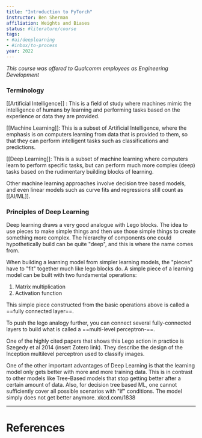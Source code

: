 ```yaml
---
title: "Introduction to PyTorch"
instructor: Ben Sherman
affiliation: Weights and Biases
status: #literature/course 
tags: 
- #ai/deeplearning 
- #inbox/to-process 
year: 2022
---
```


*This course was offered to Qualcomm employees as Engineering Development*

### Terminology

[[Artificial Intelligence]] : This is a field of study where machines mimic the intelligence of humans by learning and performing tasks based on the experience or data they are provided.

[[Machine Learning]]: This is a subset of Artificial Intelligence, where the emphasis is on computers learning from data that is provided to them, so that they can perform intelligent tasks such as classifications and predictions.

[[Deep Learning]]: This is a subset of machine learning where computers learn to perform specific tasks, but can perform much more complex (deep) tasks based on the rudimentary building blocks of learning.

Other machine learning approaches involve decision tree based models, and even linear models such as curve fits and regressions still count as [[AI/ML]].

### Principles of Deep Learning

Deep learning draws a very good analogue with Lego blocks. The idea to use pieces to make simple things and then use those simple things to create something more complex. The hierarchy of components one could hypothetically build can be quite "deep", and this is where the name comes from. 

When building a learning model from simpler learning models, the "pieces" have to "fit" together much like lego blocks do. A simple piece of a learning model can be built with two fundamental operations:
1. Matrix multiplication
2. Activation function

This simple piece constructed from the basic operations above is called a ==fully connected layer==.

To push the lego analogy further, you can connect several fully-connected layers to build what is called a ==multi-level perceptron-==.

One of the highly cited papers that shows this Lego action in practice is Szegedy et al 2014 (insert Zotero link). They describe the design of the Inception multilevel perceptron used to classify images.

One of the other important advantages of Deep Learning is that the learning model only gets better with more and more training data.  This is in contrast to other models like Tree-Based models that stop getting better after a certain amount of data. Also, for decision tree based ML, one cannot sufficiently cover all possible scenarios with "if" conditions. The model simply does not get better anymore. xkcd.com/1838



---
# References